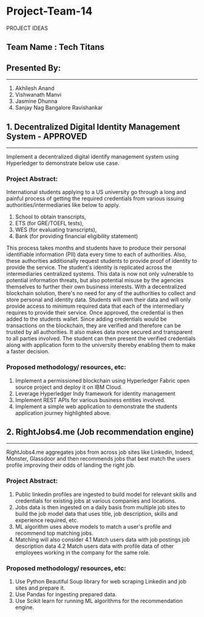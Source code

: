 # Project-Team-14
PROJECT IDEAS

## Team Name : Tech Titans

## Presented By: 
--------------
1. Akhilesh Anand 
2. Vishwanath Manvi
3. Jasmine Dhunna 
4. Sanjay Nag Bangalore Ravishankar

                                                      
## 1. Decentralized Digital Identity Management System - APPROVED
--------------------------------
Implement a decentralized digital identify management system using Hyperledger to demonstrate below use case.

### Project Abstract:

International students applying to a US university go through a long and painful process of getting the required credentials from various issuing authorities/intermediaries like below to apply.

1. School to obtain transcripts,
2. ETS (for GRE/TOEFL tests), 
3. WES (for evaluating transcripts), 
4. Bank (for providing financial eligibility statement) 

This process takes months and students have to produce their personal identifiable information (PII) data every time to each of authorities. Also, these authorities additionally request students to provide proof of identity to provide the service. The student's identity is replicated across the intermediaries centralized systems. This data is now not only vulnerable to potential information threats, but also potential misuse by the agencies themselves to further their own business interests. With a decentralized blockchain solution, there's no need for any of the authorities to collect and store personal and identity data. Students will own their data and will only provide access to minimum required data that each of the intermediary requires to provide their service. Once approved, the credential is then added to the students wallet. Since adding credentials would be transactions on the blockchain, they are verified and therefore can be trusted by all authorities. It also makes data more secured and transparent to all parties involved. The student can then present the verified credentials along with application form to the university thereby enabling them to make a faster decision.

### Proposed methodology/ resources, etc:
1. Implement a permissioned blockchain using Hyperledger Fabric open source project and deploy it on IBM Cloud. 
2. Leverage Hyperledger Indy framework for identity management 
3. Implement REST APIs for various business entities involved. 
4. Implement a simple web application to demonstrate the students application journey highlighted above.


## 2. RightJobs4.me (Job recommendation engine)
--------------------------------
RightJobs4.me aggregates jobs from across job sites like Linkedin, Indeed, Monster, Glassdoor and then recommends jobs that best match the users profile improving their odds of landing the right job.

### Project Abstract:

1. Public linkedin profiles are ingested to build model for relevant skills and credentials for existing jobs at various companies and locations.
2. Jobs data is then ingested on a daily basis from multiple job sites to build the job model data that uses title, job description, skills and experience required, etc.
3. ML algorithm uses above models to match a user's profile and recommend top matching jobs. 
4. Matching will also consider 
        4.1 Match users data with job postings job description data
        4.2 Match users data with profile data of other employees working in the company for the same role.


### Proposed methodology/ resources, etc:
1. Use Python Beautiful Soup library for web scraping Linkedin and job sites and prepare it.
2. Use Pandas for ingesting prepared data.
3. Use Scikit learn for running ML algorithms for the recommendation engine.
